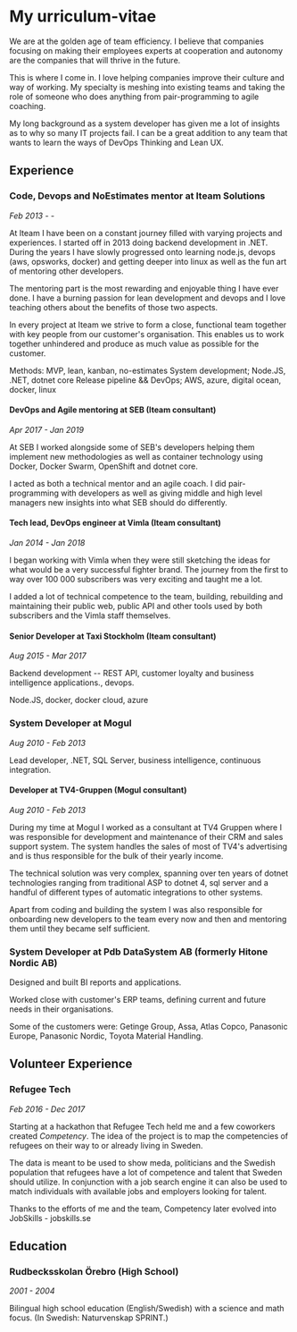 # My urriculum-vitae

We are at the golden age of team efficiency. I believe that companies focusing on making their employees experts at cooperation and autonomy are the companies that will thrive in the future.

This is where I come in. I love helping companies improve their culture and way of working. My specialty is meshing into existing teams and taking the role of someone who does anything from pair-programming to agile coaching.

My long background as a system developer has given me a lot of insights as to why so many IT projects fail. I can be a great addition to any team that wants to learn the ways of DevOps Thinking and Lean UX.

## Experience

### Code, Devops and NoEstimates mentor at Iteam Solutions

*Feb 2013 - -*

At Iteam I have been on a constant journey filled with varying projects and experiences. I started off in 2013 doing backend development in .NET. During the years I have slowly progressed onto learning node.js, devops (aws, opsworks, docker) and getting deeper into linux as well as the fun art of mentoring other developers. 

The mentoring part is the most rewarding and enjoyable thing I have ever done. I have a burning passion for lean development and devops and I love teaching others about the benefits of those two aspects.

In every project at Iteam we strive to form a close, functional team together with key people from our customer's organisation. This enables us to work together unhindered and produce as much value as possible for the customer.

Methods: MVP, lean, kanban, no-estimates
System development; Node.JS, .NET, dotnet core
Release pipeline && DevOps; AWS, azure, digital ocean, docker, linux

#### DevOps and Agile mentoring at SEB (Iteam consultant)

*Apr 2017 - Jan 2019*

At SEB I worked alongside some of SEB's developers helping them implement new methodologies as well as container technology using Docker, Docker Swarm, OpenShift and dotnet core.

I acted as both a technical mentor and an agile coach. I did pair-programming with developers as well as giving middle and high level managers new insights into what SEB should do differently.

#### Tech lead, DevOps engineer at Vimla (Iteam consultant)

*Jan 2014 - Jan 2018*

I began working with Vimla when they were still sketching the ideas for what would be a very successful fighter brand. The journey from the first to way over 100 000 subscribers was very exciting and taught me a lot.

I added a lot of technical competence to the team, building, rebuilding and maintaining their public web, public API and other tools used by both subscribers and the Vimla staff themselves.

#### Senior Developer at Taxi Stockholm (Iteam consultant)

*Aug 2015 - Mar 2017*

Backend development -- REST API, customer loyalty and business intelligence applications., devops. 

Node.JS, docker, docker cloud, azure

### System Developer at Mogul

*Aug 2010 - Feb 2013*

Lead developer, .NET, SQL Server, business intelligence, continuous integration.

#### Developer at TV4-Gruppen (Mogul consultant)

*Aug 2010 - Feb 2013*

During my time at Mogul I worked as a consultant at TV4 Gruppen where I was responsible for development and maintenance of their CRM and sales support system. The system handles the sales of most of TV4's advertising and is thus responsible for the bulk of their yearly income.

The technical solution was very complex, spanning over ten years of dotnet technologies ranging from traditional ASP to dotnet 4, sql server and a handful of different types of automatic integrations to other systems.

Apart from coding and building the system I was also responsible for onboarding new developers to the team every now and then and mentoring them until they became self sufficient.

### System Developer at Pdb DataSystem AB (formerly Hitone Nordic AB)

Designed and built BI reports and applications. 

Worked close with customer's ERP teams, defining current and future needs in their organisations.

Some of the customers were: Getinge Group, Assa, Atlas Copco, Panasonic Europe, Panasonic Nordic, Toyota Material Handling.

## Volunteer Experience

### Refugee Tech

*Feb 2016 - Dec 2017*

Starting at a hackathon that Refugee Tech held me and a few coworkers created *Competency*. The idea of the project is to map the competencies of refugees on their way to or already living in Sweden. 

The data is meant to be used to show meda, politicians and the Swedish population that refugees have a lot of competence and talent that Sweden should utilize. In conjunction with a job search engine it can also be used to match individuals with available jobs and employers looking for talent.

Thanks to the efforts of me and the team, Competency later evolved into JobSkills - jobskills.se

## Education

### Rudbecksskolan Örebro (High School)

*2001 - 2004*

Bilingual high school education (English/Swedish) with a science and math focus. (In Swedish: Naturvenskap SPRINT.)
